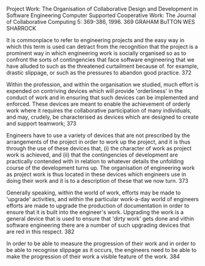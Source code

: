 ﻿Project Work: The Organisation of Collaborative Design and Development in Software Engineering
Computer Supported Cooperative Work: The Journal of Collaborative Computing 5: 369-386, 1996. 369
GRAHAM BuTTON WES SHARROCK

It is commonplace to refer to engineering projects and the easy way in which this term is used can detract from the recognition that the project is a prominent way in which engineering work is socially organised so as to confront the sorts of contingencies that face software engineering that we have alluded to such as the threatened curtailment because of. for example, drastic slippage, or such as the pressures to abandon good practice.  372

Within the profession, and within the organisation we studied, much effort is expended on contriving devices which will provide 'orderliness' in the conduct of work and in ensuring that such devices can be implemented and enforced. These devices are meant to enable the achievement of orderly work where it requires the collaborative participation of many individuals, and may, crudely, be characterised as devices which are designed to create and support teamwork; 373


Engineers have to use a variety of devices that are not prescribed by the arrangements of the project in order to work up the project, and it is thus through the use of these devices that, (i) the character of work as project work is achieved, and (ii) that the contingencies of development are practically contended with in relation to whatever details the unfolding course of the development turns up. The organisation of engineering work as project work is thus located in these devices which engineers use in doing their work and it is to a description of these that we now turn. 373


Generally speaking, within the world of work, efforts may be made to 'upgrade' activities, and within the particular work-a-day world of engineers efforts are made to upgrade the production of documentation in order to ensure that it is built into the engineer's work. Upgrading the work is a general device that is used to ensure that 'dirty work' gets done and vithin software engineering there are a number of such upgrading devices that are red in this respect. 382

In order to be able to measure the progression of their work and in order to be able to recognise slippage as it occurs, the engineers need to be able to make the progression of their work a visible feature of the work. 384
